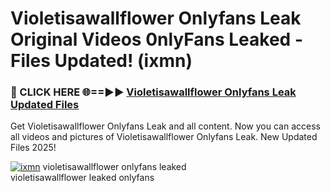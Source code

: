 # Violetisawallflower Onlyfans Leak Original Videos 0nlyFans Leaked - Files Updated! (ixmn)

<h3>🔴 CLICK HERE 🌐==►► <a href="https://best4dudes.click/HH4t6V" rel="nofollow">Violetisawallflower Onlyfans Leak Updated Files</a></h3>

Get Violetisawallflower Onlyfans Leak and all content. Now you can access all videos and pictures of Violetisawallflower Onlyfans Leak. New Updated Files 2025!

[![ixmn](https://github.com/user-attachments/assets/8c521d6e-e6e3-4a75-9320-d58ab9d79d5b)](https://best4dudes.click/HH4t6V)
violetisawallflower onlyfans leaked<br>
violetisawallflower leaked onlyfans